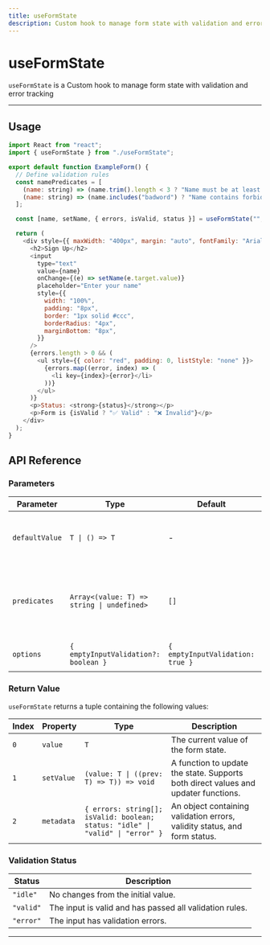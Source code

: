 ```yaml
---
title: useFormState
description: Custom hook to manage form state with validation and error tracking
---
```


# useFormState

`useFormState` is a Custom hook to manage form state with validation and error tracking

--- 
## Usage

```javascript
import React from "react";
import { useFormState } from "./useFormState";

export default function ExampleForm() {
  // Define validation rules
  const namePredicates = [
    (name: string) => (name.trim().length < 3 ? "Name must be at least 3 characters" : undefined),
    (name: string) => (name.includes("badword") ? "Name contains forbidden words" : undefined),
  ];

  const [name, setName, { errors, isValid, status }] = useFormState("", namePredicates);

  return (
    <div style={{ maxWidth: "400px", margin: "auto", fontFamily: "Arial, sans-serif" }}>
      <h2>Sign Up</h2>
      <input
        type="text"
        value={name}
        onChange={(e) => setName(e.target.value)}
        placeholder="Enter your name"
        style={{
          width: "100%",
          padding: "8px",
          border: "1px solid #ccc",
          borderRadius: "4px",
          marginBottom: "8px",
        }}
      />
      {errors.length > 0 && (
        <ul style={{ color: "red", padding: 0, listStyle: "none" }}>
          {errors.map((error, index) => (
            <li key={index}>{error}</li>
          ))}
        </ul>
      )}
      <p>Status: <strong>{status}</strong></p>
      <p>Form is {isValid ? "✅ Valid" : "❌ Invalid"}</p>
    </div>
  );
}
```

## API Reference

### Parameters

| Parameter       | Type                                           | Default | Description |
|----------------|----------------------------------------------|---------|-------------|
| `defaultValue` | `T \| () => T`                               | -       | The initial state value or a function returning the initial value. |
| `predicates`   | `Array<(value: T) => string \| undefined>`   | `[]`    | An array of validation functions that return an error message or `undefined`. |
| `options`      | `{ emptyInputValidation?: boolean }`         | `{ emptyInputValidation: true }` | Optional configuration options. |

### Return Value

`useFormState` returns a tuple containing the following values:

| Index | Property  | Type                                        | Description |
|-------|----------|--------------------------------------------|-------------|
| `0`   | `value`  | `T`                                        | The current value of the form state. |
| `1`   | `setValue` | `(value: T \| ((prev: T) => T)) => void` | A function to update the state. Supports both direct values and updater functions. |
| `2`   | `metadata` | `{ errors: string[]; isValid: boolean; status: "idle" \| "valid" \| "error" }` | An object containing validation errors, validity status, and form status. |

### Validation Status

| Status  | Description |
|---------|-------------|
| `"idle"`  | No changes from the initial value. |
| `"valid"` | The input is valid and has passed all validation rules. |
| `"error"` | The input has validation errors. |

---